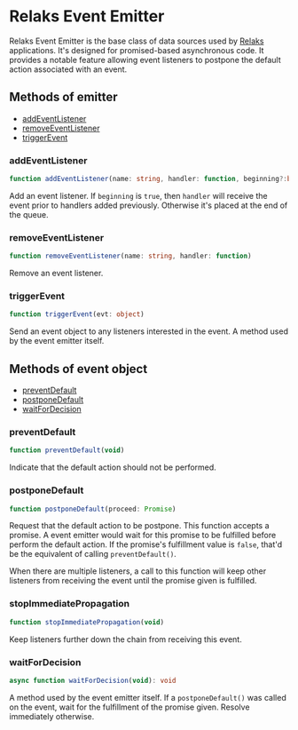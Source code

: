 # Relaks Event Emitter

Relaks Event Emitter is the base class of data sources used by [Relaks](https://github.com/chung-leong/relaks) applications. It's designed for promised-based asynchronous code. It provides a notable feature allowing event listeners to postpone the default action associated with an event.

## Methods of emitter

* [addEventListener](#addeventlistener)
* [removeEventListener](#removeeventlistener)
* [triggerEvent](#triggerevent)

### addEventListener

```typescript
function addEventListener(name: string, handler: function, beginning?:boolean)
```

Add an event listener. If `beginning` is `true`, then `handler` will receive the event prior to handlers added previously. Otherwise it's placed at the end of the queue.

### removeEventListener

```typescript
function removeEventListener(name: string, handler: function)
```

Remove an event listener.

### triggerEvent

```typescript
function triggerEvent(evt: object)
```

Send an event object to any listeners interested in the event. A method used by the event emitter itself.

## Methods of event object

* [preventDefault](#preventdefault)
* [postponeDefault](#postponedefault)
* [waitForDecision](#waitfordecision)

### preventDefault

```typescript
function preventDefault(void)
```

Indicate that the default action should not be performed.

### postponeDefault

```typescript
function postponeDefault(proceed: Promise)
```

Request that the default action to be postpone. This function accepts a promise. A event emitter would wait for this promise to be fulfilled before perform the default action. If the promise's fulfillment value is `false`, that'd be the equivalent of calling `preventDefault()`.

When there are multiple listeners, a call to this function will keep other listeners from receiving the event until the promise given is fulfilled.

### stopImmediatePropagation

```typescript
function stopImmediatePropagation(void)
```

Keep listeners further down the chain from receiving this event.

### waitForDecision

```typescript
async function waitForDecision(void): void
```

A method used by the event emitter itself. If a `postponeDefault()` was called on the event, wait for the fulfillment of the promise given. Resolve immediately otherwise.
